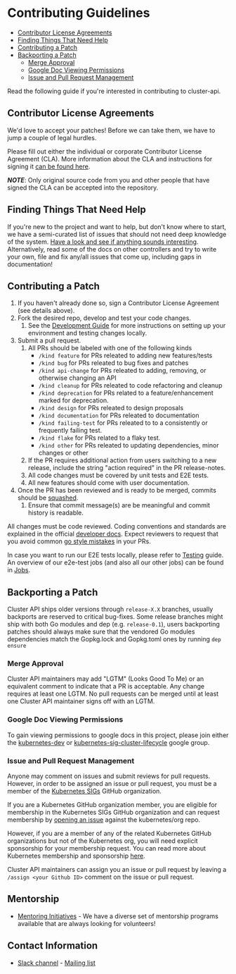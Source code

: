 # Contributing Guidelines
<!-- START doctoc generated TOC please keep comment here to allow auto update -->
<!-- DON'T EDIT THIS SECTION, INSTEAD RE-RUN doctoc TO UPDATE -->


- [Contributor License Agreements](#contributor-license-agreements)
- [Finding Things That Need Help](#finding-things-that-need-help)
- [Contributing a Patch](#contributing-a-patch)
- [Backporting a Patch](#backporting-a-patch)
  - [Merge Approval](#merge-approval)
  - [Google Doc Viewing Permissions](#google-doc-viewing-permissions)
  - [Issue and Pull Request Management](#issue-and-pull-request-management)

<!-- END doctoc generated TOC please keep comment here to allow auto update -->

Read the following guide if you're interested in contributing to cluster-api.

## Contributor License Agreements

We'd love to accept your patches! Before we can take them, we have to jump a couple of legal hurdles.

Please fill out either the individual or corporate Contributor License Agreement (CLA). More information about the CLA and instructions for signing it [can be found here](https://github.com/kubernetes/community/blob/master/CLA.md).

***NOTE***: Only original source code from you and other people that have signed the CLA can be accepted into the repository.

## Finding Things That Need Help

If you're new to the project and want to help, but don't know where to start, we have a semi-curated list of issues that should not need deep knowledge of the system. [Have a look and see if anything sounds interesting](https://github.com/kubernetes-sigs/cluster-api-provider-azure/issues?q=is%3Aopen+is%3Aissue+label%3A%22good+first+issue%22). Alternatively, read some of the docs on other controllers and try to write your own, file and fix any/all issues that come up, including gaps in documentation!

## Contributing a Patch

1. If you haven't already done so, sign a Contributor License Agreement (see details above).
2. Fork the desired repo, develop and test your code changes.
    1. See the [Development Guide](https://capz.sigs.k8s.io/developers/development.html) for more instructions on setting up your environment and testing changes locally.
3. Submit a pull request.
    1. All PRs should be labeled with one of the following kinds
         - `/kind feature` for PRs releated to adding new features/tests
         - `/kind bug` for PRs releated to bug fixes and patches
         - `/kind api-change` for PRs releated to adding, removing, or otherwise changing an API
         - `/kind cleanup` for PRs releated to code refactoring and cleanup
         - `/kind deprecation` for PRs related to a feature/enhancement marked for deprecation.
         - `/kind design` for PRs releated to design proposals
         - `/kind documentation` for PRs releated to documentation
         - `/kind failing-test` for PRs releated to to a consistently or frequently failing test.
         - `/kind flake` for PRs related to a flaky test.
         - `/kind other` for PRs releated to updating dependencies, minor changes or other
     2. If the PR requires additional action from users switching to a new release, include the string "action required" in the PR release-notes.
     3. All code changes must be covered by unit tests and E2E tests.
     4. All new features should come with user documentation.
 4. Once the PR has been reviewed and is ready to be merged, commits should be [squashed](https://github.com/kubernetes/community/blob/master/contributors/guide/github-workflow.md#squash-commits). 
    1. Ensure that commit message(s) are be meaningful and commit history is readable.

All changes must be code reviewed. Coding conventions and standards are explained in the official [developer docs](https://github.com/kubernetes/community/tree/master/contributors/devel). Expect reviewers to request that you avoid common [go style mistakes](https://github.com/golang/go/wiki/CodeReviewComments) in your PRs.

In case you want to run our E2E tests locally, please refer to [Testing](https://capz.sigs.k8s.io/developers/development.html#submitting-prs-and-testing) guide. An overview of our e2e-test jobs (and also all our other jobs) can be found in [Jobs](https://capz.sigs.k8s.io/developers/jobs.html).

## Backporting a Patch

Cluster API ships older versions through `release-X.X` branches, usually backports are reserved to critical bug-fixes.
Some release branches might ship with both Go modules and dep (e.g. `release-0.1`), users backporting patches should always make sure
that the vendored Go modules dependencies match the Gopkg.lock and Gopkg.toml ones by running `dep ensure`

### Merge Approval

Cluster API maintainers may add "LGTM" (Looks Good To Me) or an equivalent comment to indicate that a PR is acceptable. Any change requires at least one LGTM.  No pull requests can be merged until at least one Cluster API maintainer signs off with an LGTM.

### Google Doc Viewing Permissions

To gain viewing permissions to google docs in this project, please join either the [kubernetes-dev](https://groups.google.com/forum/#!forum/kubernetes-dev) or [kubernetes-sig-cluster-lifecycle](https://groups.google.com/forum/#!forum/kubernetes-sig-cluster-lifecycle) google group.

### Issue and Pull Request Management

Anyone may comment on issues and submit reviews for pull requests. However, in
order to be assigned an issue or pull request, you must be a member of the
[Kubernetes SIGs](https://github.com/kubernetes-sigs) GitHub organization.

If you are a Kubernetes GitHub organization member, you are eligible for
membership in the Kubernetes SIGs GitHub organization and can request
membership by [opening an issue](https://github.com/kubernetes/org/issues/new?template=membership.md&title=REQUEST%3A%20New%20membership%20for%20%3Cyour-GH-handle%3E)
against the kubernetes/org repo.

However, if you are a member of any of the related Kubernetes GitHub
organizations but not of the Kubernetes org, you will need explicit sponsorship
for your membership request. You can read more about Kubernetes membership and
sponsorship [here](https://github.com/kubernetes/community/blob/master/community-membership.md).

Cluster API maintainers can assign you an issue or pull request by leaving a
`/assign <your Github ID>` comment on the issue or pull request.

## Mentorship

- [Mentoring Initiatives](https://git.k8s.io/community/mentoring) - We have a diverse set of mentorship programs available that are always looking for volunteers!

## Contact Information

- [Slack channel](https://kubernetes.slack.com/messages/cluster-api-azure) - [Mailing list](https://groups.google.com/forum/#!forum/kubernetes-sig-cluster-lifecycle)
